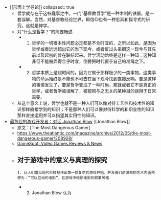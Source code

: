 - [[形而上学导论]]
  collapsed:: true
	- 哲学就存在于这桩蠢事之中。一门“基督教哲学”是一种木制的铁器，是一套误解。当然，对基督教经验世界，即信仰也有一种思索和探寻式的研究，这就是神学。
	- 对“什么是哲学？”的简要概述
		- 1. 哲学的一切根本性问题必定都是不合时宜的，之所以如此，是因为哲学或者远远超出它的当下现今，或者反过头来把这一现今与其先前以及起初的曾在联结起来。哲学活动始终是这样一种知：这种知非但不能被弄得合乎时宜，倒要把时代置于自己的准绳之下。
		- 2. 哲学本质上是超时间的，因为它属于那样极少的一类事物，这类事物的命运始终是不能也不可去在当下现今找到直接反响。要是这样的事情发生了，要是哲学变成了一种时尚，那就或者它不是真正的哲学，或者哲学被误解了，被按照与之无关的某种目的误用于日常需要。
	- 从这个意义上说，哲学也就不是一种人们可以像对待工艺性和技术性的知识那样直接学到的知识；不是那种人们可以像对待科学的和职业性的知识那样直接运用并可以指望其实用性的知识。
- [最危险的游戏开发者：对话 Jonathan Blow](https://indienova.com/indie-game-news/the-most-dangerous-gamer/) [[Jonathan Blow]]
	- 原文：[The Most Dangerous Gamer]
	- https://www.theatlantic.com/magazine/archive/2012/05/the-most-dangerous-gamer/308928/
	- [GameSpot: Video Games Reviews & News](https://www.gamespot.com/)
	- 对于游戏中的意义与真理的探究
		-
		  1. 从人们借助现代科技制作出第一款复杂的游戏开始，开发者们讲游戏的艺术内涵预想为：“可以互动的电影”，在游戏中借助电影的叙事风格
		-
		  2. Jonathan Blow 认为